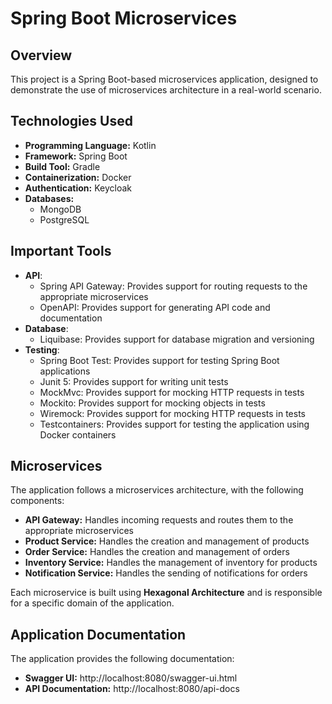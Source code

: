 # Spring Boot Microservices

## Overview

This project is a Spring Boot-based microservices application, designed to demonstrate the use of microservices
architecture in a real-world scenario.

## Technologies Used

* **Programming Language:** Kotlin
* **Framework:** Spring Boot
* **Build Tool:** Gradle
* **Containerization:** Docker
* **Authentication:** Keycloak
* **Databases:**
    * MongoDB
    * PostgreSQL

## Important Tools

* **API**:
    * Spring API Gateway: Provides support for routing requests to the appropriate microservices
    * OpenAPI: Provides support for generating API code and documentation
* **Database**:
    * Liquibase: Provides support for database migration and versioning
* **Testing**:
    * Spring Boot Test: Provides support for testing Spring Boot applications
    * Junit 5: Provides support for writing unit tests
    * MockMvc: Provides support for mocking HTTP requests in tests
    * Mockito: Provides support for mocking objects in tests
    * Wiremock: Provides support for mocking HTTP requests in tests
    * Testcontainers: Provides support for testing the application using Docker containers

## Microservices

The application follows a microservices architecture, with the following components:

* **API Gateway:** Handles incoming requests and routes them to the appropriate microservices
* **Product Service:** Handles the creation and management of products
* **Order Service:** Handles the creation and management of orders
* **Inventory Service:** Handles the management of inventory for products
* **Notification Service:** Handles the sending of notifications for orders

Each microservice is built using **Hexagonal Architecture** and is responsible for a specific domain of the application.

## Application Documentation

The application provides the following documentation:

* **Swagger UI:** http://localhost:8080/swagger-ui.html
* **API Documentation:** http://localhost:8080/api-docs
